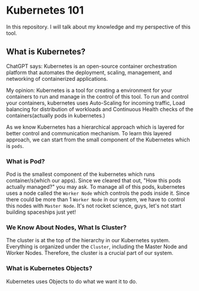 # Kubernetes 101

In this repository. I will talk about my knowledge and my perspective of this tool.

## What is Kubernetes?
ChatGPT says: Kubernetes is an open-source container orchestration platform that automates the deployment, scaling, management, and networking of containerized applications.

My opinion: Kubernetes is a tool for creating a environment for your containers to run and manage in the control of this tool. To run and control your containers, kubernetes uses Auto-Scaling for incoming traffic, Load balancing for distribution of workloads and Continuous Health checks of the containers(actually pods in kubernetes.)


As we know Kubernetes has a hierarchical approach which is layered for better control and communication mechanism. To learn this layered approach, we can start from the small component of the Kubernetes which is `pods`. 

### What is Pod?

Pod is the smallest component of the kubernetes which runs container/s(which our apps). Since we cleared that out, "How this pods actually managed?" you may ask. To manage all of this pods, kubernetes uses a node called the `Worker Node` which controls the pods inside it. Since there could be more than 1 `Worker Node` in our system, we have to control this nodes with `Master Node`. It's not rocket science, guys, let's not start building spaceships just yet!

### We Know About Nodes, What Is Cluster?

The cluster is at the top of the hierarchy in our Kubernetes system. Everything is organized under the `Cluster`, including the Master Node and Worker Nodes. Therefore, the cluster is a crucial part of our system.

### What is Kubernetes Objects?

Kubernetes uses Objects to do what we want it to do.